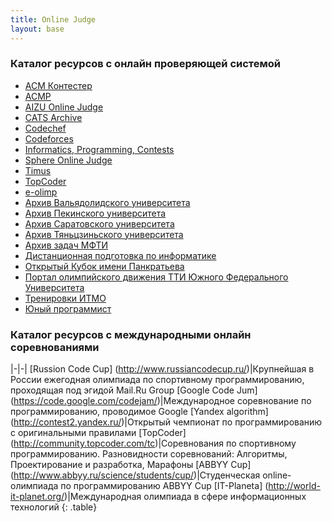 ```yaml
---
title: Online Judge
layout: base
---
```


### Каталог ресурсов с онлайн проверяющей системой

+ [ACM Контестер](http://acm.lviv.ua/)
+ [ACMP](http://acmp.ru/)
+ [AIZU Online Judge](http://judge.u-aizu.ac.jp/)
+ [CATS Archive](http://imcs.dvfu.ru/cats/)
+ [Codechef](http://www.codechef.com/)
+ [Codeforces](http://codeforces.ru/)
+ [Informatics, Programming, Contests](http://ipc.susu.ac.ru/index.html)
+ [Sphere Online Judge](http://spoj.com/)
+ [Timus](http://acm.timus.ru/)
+ [TopCoder](http://topcoder.com/)
+ [e-olimp](http://www.e-olimp.com.ua/)
+ [Архив Вальядолидского университета](http://uva.onlinejudge.org/)
+ [Архив Пекинского университета](http://poj.org/)
+ [Архив Саратовского университета](http://acm.sgu.ru/)
+ [Архив Тяньцзиньского университета](http://acm.tju.edu.cn/toj/)
+ [Архив задач МФТИ](http://acm.mipt.ru/judge/)
+ [Дистанционная подготовка по информатике](http://informatics.mccme.ru/moodle/)
+ [Открытый Кубок имени Панкратьева](http://opencup.ru/)
+ [Портал олимпийского движения ТТИ Южного Федерального Университета](http://contester.tsure.ru/)
+ [Тренировки ИТМО](http://neerc.ifmo.ru/trains/information/index.html)
+ [Юный программист](http://yun.zp.ua/)

### Каталог ресурсов с международными онлайн соревнованиями

|-|-|
[Russion Code Cup] (http://www.russiancodecup.ru/)|Крупнейшая в России ежегодная олимпиада по спортивному программированию, проходящая под эгидой Mail.Ru Group
[Google Code Jum] (https://code.google.com/codejam/)|Международное соревнование по программированию, проводимое Google
[Yandex algorithm] (http://contest2.yandex.ru/)|Открытый чемпионат по программированию с оригинальными правилами
[TopCoder] (http://community.topcoder.com/tc)|Соревнования по спортивному программированию. Разновидности соревнований: Алгоритмы, Проектирование и разработка, Марафоны
[ABBYY Cup] (http://www.abbyy.ru/science/students/cup/)|Студенческая online-олимпиада по программированию ABBYY Cup
[IT-Planeta] (http://world-it-planet.org/)|Международная олимпиада в сфере информационных технологий
{: .table}


